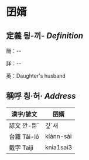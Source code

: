 # 囝婿
## 定義 딍-끼- _Definition_
簡：--

詳：--

英：Daughter's husband

## 稱呼 칑·허· _Address_

漢字/諺文 | 囝婿
--- | ---
諺文 깐-뿐ˆ | 갸ᇫˊ새
台羅 Tâi-lô | kiánn-sài
戴字 Taiji | knia1sai3


